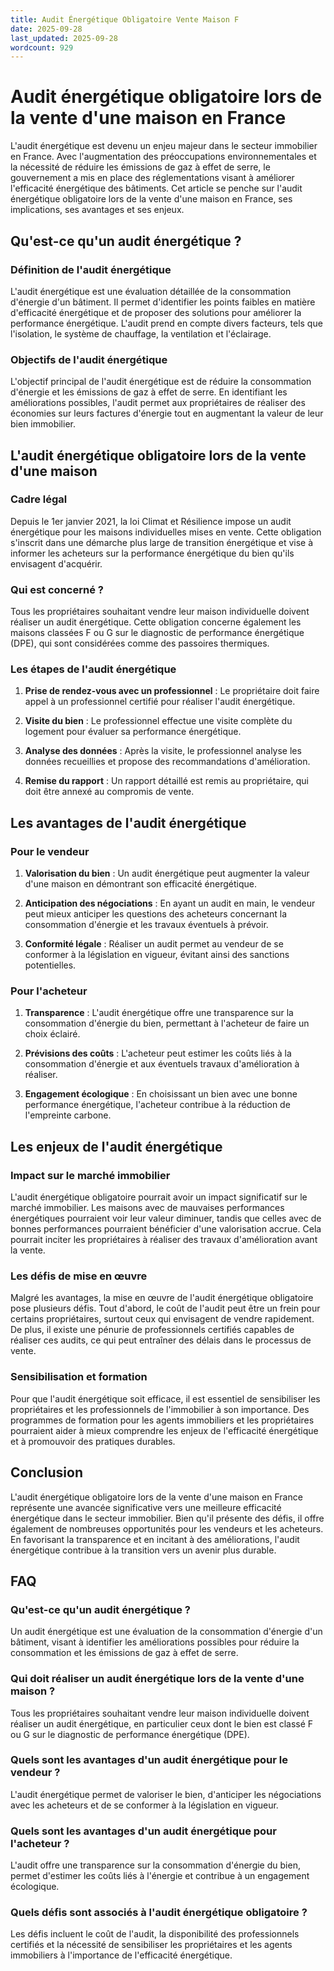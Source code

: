 ```yaml
---
title: Audit Énergétique Obligatoire Vente Maison F
date: 2025-09-28
last_updated: 2025-09-28
wordcount: 929
---
```


# Audit énergétique obligatoire lors de la vente d'une maison en France

L'audit énergétique est devenu un enjeu majeur dans le secteur immobilier en France. Avec l'augmentation des préoccupations environnementales et la nécessité de réduire les émissions de gaz à effet de serre, le gouvernement a mis en place des réglementations visant à améliorer l'efficacité énergétique des bâtiments. Cet article se penche sur l'audit énergétique obligatoire lors de la vente d'une maison en France, ses implications, ses avantages et ses enjeux.

## Qu'est-ce qu'un audit énergétique ?

### Définition de l'audit énergétique

L'audit énergétique est une évaluation détaillée de la consommation d'énergie d'un bâtiment. Il permet d'identifier les points faibles en matière d'efficacité énergétique et de proposer des solutions pour améliorer la performance énergétique. L'audit prend en compte divers facteurs, tels que l'isolation, le système de chauffage, la ventilation et l'éclairage.

### Objectifs de l'audit énergétique

L'objectif principal de l'audit énergétique est de réduire la consommation d'énergie et les émissions de gaz à effet de serre. En identifiant les améliorations possibles, l'audit permet aux propriétaires de réaliser des économies sur leurs factures d'énergie tout en augmentant la valeur de leur bien immobilier.

## L'audit énergétique obligatoire lors de la vente d'une maison

### Cadre légal

Depuis le 1er janvier 2021, la loi Climat et Résilience impose un audit énergétique pour les maisons individuelles mises en vente. Cette obligation s'inscrit dans une démarche plus large de transition énergétique et vise à informer les acheteurs sur la performance énergétique du bien qu'ils envisagent d'acquérir.

### Qui est concerné ?

Tous les propriétaires souhaitant vendre leur maison individuelle doivent réaliser un audit énergétique. Cette obligation concerne également les maisons classées F ou G sur le diagnostic de performance énergétique (DPE), qui sont considérées comme des passoires thermiques.

### Les étapes de l'audit énergétique

1. **Prise de rendez-vous avec un professionnel** : Le propriétaire doit faire appel à un professionnel certifié pour réaliser l'audit énergétique.
   
2. **Visite du bien** : Le professionnel effectue une visite complète du logement pour évaluer sa performance énergétique.

3. **Analyse des données** : Après la visite, le professionnel analyse les données recueillies et propose des recommandations d'amélioration.

4. **Remise du rapport** : Un rapport détaillé est remis au propriétaire, qui doit être annexé au compromis de vente.

## Les avantages de l'audit énergétique

### Pour le vendeur

1. **Valorisation du bien** : Un audit énergétique peut augmenter la valeur d'une maison en démontrant son efficacité énergétique.

2. **Anticipation des négociations** : En ayant un audit en main, le vendeur peut mieux anticiper les questions des acheteurs concernant la consommation d'énergie et les travaux éventuels à prévoir.

3. **Conformité légale** : Réaliser un audit permet au vendeur de se conformer à la législation en vigueur, évitant ainsi des sanctions potentielles.

### Pour l'acheteur

1. **Transparence** : L'audit énergétique offre une transparence sur la consommation d'énergie du bien, permettant à l'acheteur de faire un choix éclairé.

2. **Prévisions des coûts** : L'acheteur peut estimer les coûts liés à la consommation d'énergie et aux éventuels travaux d'amélioration à réaliser.

3. **Engagement écologique** : En choisissant un bien avec une bonne performance énergétique, l'acheteur contribue à la réduction de l'empreinte carbone.

## Les enjeux de l'audit énergétique

### Impact sur le marché immobilier

L'audit énergétique obligatoire pourrait avoir un impact significatif sur le marché immobilier. Les maisons avec de mauvaises performances énergétiques pourraient voir leur valeur diminuer, tandis que celles avec de bonnes performances pourraient bénéficier d'une valorisation accrue. Cela pourrait inciter les propriétaires à réaliser des travaux d'amélioration avant la vente.

### Les défis de mise en œuvre

Malgré les avantages, la mise en œuvre de l'audit énergétique obligatoire pose plusieurs défis. Tout d'abord, le coût de l'audit peut être un frein pour certains propriétaires, surtout ceux qui envisagent de vendre rapidement. De plus, il existe une pénurie de professionnels certifiés capables de réaliser ces audits, ce qui peut entraîner des délais dans le processus de vente.

### Sensibilisation et formation

Pour que l'audit énergétique soit efficace, il est essentiel de sensibiliser les propriétaires et les professionnels de l'immobilier à son importance. Des programmes de formation pour les agents immobiliers et les propriétaires pourraient aider à mieux comprendre les enjeux de l'efficacité énergétique et à promouvoir des pratiques durables.

## Conclusion

L'audit énergétique obligatoire lors de la vente d'une maison en France représente une avancée significative vers une meilleure efficacité énergétique dans le secteur immobilier. Bien qu'il présente des défis, il offre également de nombreuses opportunités pour les vendeurs et les acheteurs. En favorisant la transparence et en incitant à des améliorations, l'audit énergétique contribue à la transition vers un avenir plus durable.

## FAQ

### Qu'est-ce qu'un audit énergétique ?

Un audit énergétique est une évaluation de la consommation d'énergie d'un bâtiment, visant à identifier les améliorations possibles pour réduire la consommation et les émissions de gaz à effet de serre.

### Qui doit réaliser un audit énergétique lors de la vente d'une maison ?

Tous les propriétaires souhaitant vendre leur maison individuelle doivent réaliser un audit énergétique, en particulier ceux dont le bien est classé F ou G sur le diagnostic de performance énergétique (DPE).

### Quels sont les avantages d'un audit énergétique pour le vendeur ?

L'audit énergétique permet de valoriser le bien, d'anticiper les négociations avec les acheteurs et de se conformer à la législation en vigueur.

### Quels sont les avantages d'un audit énergétique pour l'acheteur ?

L'audit offre une transparence sur la consommation d'énergie du bien, permet d'estimer les coûts liés à l'énergie et contribue à un engagement écologique.

### Quels défis sont associés à l'audit énergétique obligatoire ?

Les défis incluent le coût de l'audit, la disponibilité des professionnels certifiés et la nécessité de sensibiliser les propriétaires et les agents immobiliers à l'importance de l'efficacité énergétique.